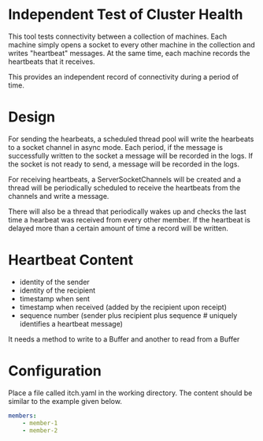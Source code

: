 # Independent Test of Cluster Health

This tool tests connectivity between a collection of machines.  Each machine simply 
opens a socket to every other machine in the collection and writes "heartbeat" 
messages.  At the same time, each machine records the heartbeats that it receives.

This provides an independent record of connectivity during a period of time.

# Design

For sending the hearbeats, a scheduled thread pool will write the hearbeats 
to a socket channel in async mode.  Each period, if the message is successfully 
written to the socket a message will be recorded in the logs. If the socket is 
not ready to send, a message will be recorded in the logs.  

For receiving heartbeats, a ServerSocketChannels will be created and 
a thread will be periodically scheduled to receive the heartbeats from the 
channels and write a message. 

There will also be a thread that periodically wakes up and checks the last time
a hearbeat was received from every other member.  If the heartbeat is delayed 
more than a certain amount of time a record will be written.

# Heartbeat Content
- identity of the sender
- identity of the recipient
- timestamp when sent
- timestamp when received (added by the recipient upon receipt)
- sequence number (sender plus recipient plus sequence # uniquely identifies a heartbeat message) 

It needs a method to write to a Buffer and another to read from a Buffer

# Configuration
Place a file called itch.yaml in the working directory. The content should be 
similar to the example given below.
```yaml
members:
    - member-1
    - member-2

```
